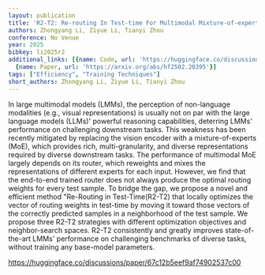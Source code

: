 ```yaml
---
layout: publication
title: 'R2-T2: Re-routing In Test-time For Multimodal Mixture-of-experts'
authors: Zhongyang Li, Ziyue Li, Tianyi Zhou
conference: No Venue
year: 2025
bibkey: li2025r2
additional_links: [{name: Code, url: 'https://huggingface.co/discussions/paper/67c12b5eef9af74902537c00'},
  {name: Paper, url: 'https://arxiv.org/abs/hf2502.20395'}]
tags: ["Efficiency", "Training Techniques"]
short_authors: Zhongyang Li, Ziyue Li, Tianyi Zhou
---
```

In large multimodal models (LMMs), the perception of non-language modalities (e.g., visual representations) is usually not on par with the large language models (LLMs)' powerful reasoning capabilities, deterring LMMs' performance on challenging downstream tasks. This weakness has been recently mitigated by replacing the vision encoder with a mixture-of-experts (MoE), which provides rich, multi-granularity, and diverse representations required by diverse downstream tasks. The performance of multimodal MoE largely depends on its router, which reweights and mixes the representations of different experts for each input. However, we find that the end-to-end trained router does not always produce the optimal routing weights for every test sample. To bridge the gap, we propose a novel and efficient method "Re-Routing in Test-Time(R2-T2) that locally optimizes the vector of routing weights in test-time by moving it toward those vectors of the correctly predicted samples in a neighborhood of the test sample. We propose three R2-T2 strategies with different optimization objectives and neighbor-search spaces. R2-T2 consistently and greatly improves state-of-the-art LMMs' performance on challenging benchmarks of diverse tasks, without training any base-model parameters.

https://huggingface.co/discussions/paper/67c12b5eef9af74902537c00